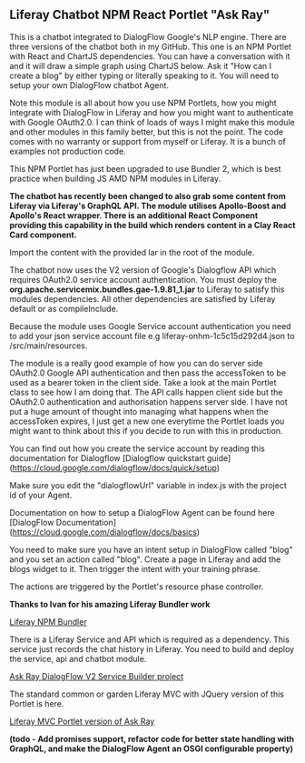 ## Liferay Chatbot NPM React Portlet "Ask Ray"

This is a chatbot integrated to DialogFlow Google's NLP engine. There are three versions of the chatbot both in my GitHub. This one is an NPM Portlet with React and ChartJS dependencies. You can have a conversation with it and it will draw a simple graph using ChartJS below. Ask it "How can I create a blog" by either typing or literally speaking to it. You will need to setup your own DialogFlow chatbot Agent.

Note this module is all about how you use NPM Portlets, how you might integrate with DialogFlow in Liferay and how you might want to authenticate with Google OAuth2.0. I can think of loads of ways 
I might make this module and other modules in this family better, but this is not the point. The code comes with no warranty or support from myself or Liferay. It is a bunch of examples not production code.

This NPM Portlet has just been upgraded to use Bundler 2, which is best practice when building JS AMD NPM modules in Liferay.


**The chatbot has recently been changed to also grab some content from Liferay via Liferay's GraphQL API. The module utilises Apollo-Boost and Apollo's React wrapper. There is an additional React Component providing this capability in the build which renders content in a Clay React Card component.**

Import the content with the provided lar in the root of the module.

The chatbot now uses the V2 version of Google's Dialogflow API which requires OAuth2.0 service account authentication. You must deploy
the **org.apache.servicemix.bundles.gae-1.9.81_1.jar** to Liferay to satisfy this modules dependencies. All other dependencies are satisfied by Liferay
default or as compileInclude.

Because the module uses Google Service account authentication you need to add your json service account file e.g liferay-onhm-1c5c15d292d4.json to /src/main/resources.

The module is a really good example of how you can do server side OAuth2.0 Google API authentication and then pass the accessToken to be used as a bearer token in the client side. Take a 
look at the main Portlet class to see how I am doing that. The API calls happen client side but the OAuth2.0 authentication and authorisation happens server side. I have not put a huge amount of thought into managing what happens when the accessToken expires, I just get a new one everytime the Portlet loads 
you might want to think about this if you decide to run with this in production.

You can find out how you create the service account by reading this documentation for Dialogflow [Dialogflow quickstart guide] (https://cloud.google.com/dialogflow/docs/quick/setup)

Make sure you edit the "dialogflowUrl" variable in index.js with the project id of your Agent.

Documentation on how to setup a DialogFlow Agent can be found here [DialogFlow Documentation] (https://cloud.google.com/dialogflow/docs/basics)

You need to make sure you have an intent setup in DialogFlow called "blog" and you set an action called "blog". Create a page in Liferay and add the blogs widget to it. Then trigger the intent with your training phrase.

The actions are triggered by the Portlet's resource phase controller.

**Thanks to Ivan for his amazing Liferay Bundler work**

[Liferay NPM Bundler](https://www.npmjs.com/package/liferay-npm-bundler)

There is a Liferay Service and API which is required as a dependency. This service just records the chat history in Liferay. You need to build and deploy the service, api and chatbot module.

[Ask Ray DialogFlow V2 Service Builder project](https://github.com/kristianp335/ask-ray-liferay-chatbot-dialogflowv2-service)

The standard common or garden Liferay MVC with JQuery version of this Portlet is here.

[Liferay MVC Portlet version of Ask Ray](https://github.com/kristianp335/ask-ray-liferay-chatbot-diagflow-portlet)

**(todo - Add promises support, refactor code for better state handling with GraphQL, and make the DialogFlow Agent an OSGI configurable property)**

